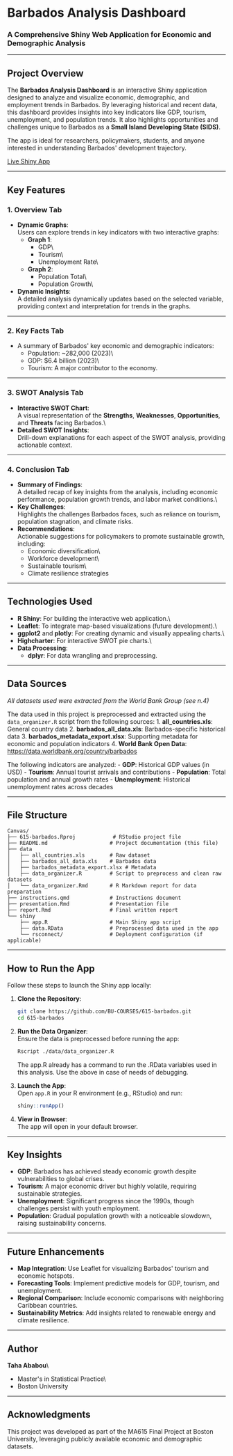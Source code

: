 # **Barbados Analysis Dashboard**

### A Comprehensive Shiny Web Application for Economic and Demographic Analysis

------------------------------------------------------------------------

## **Project Overview**

The **Barbados Analysis Dashboard** is an interactive Shiny application
designed to analyze and visualize economic, demographic, and employment
trends in Barbados. By leveraging historical and recent data, this
dashboard provides insights into key indicators like GDP, tourism,
unemployment, and population trends. It also highlights opportunities
and challenges unique to Barbados as a **Small Island Developing State
(SIDS)**.

The app is ideal for researchers, policymakers, students, and anyone
interested in understanding Barbados' development trajectory.

[Live Shiny App](https://tahaababou.shinyapps.io/shiny/)

------------------------------------------------------------------------

## **Key Features**

### **1. Overview Tab**

-   **Dynamic Graphs**:\
    Users can explore trends in key indicators with two interactive
    graphs:
    -   **Graph 1**:
        -   GDP\
        -   Tourism\
        -   Unemployment Rate\
    -   **Graph 2**:
        -   Population Total\
        -   Population Growth\
-   **Dynamic Insights**:\
    A detailed analysis dynamically updates based on the selected
    variable, providing context and interpretation for trends in the
    graphs.

------------------------------------------------------------------------

### **2. Key Facts Tab**

-   A summary of Barbados' key economic and demographic indicators:
    -   Population: \~282,000 (2023)\
    -   GDP: \$6.4 billion (2023)\
    -   Tourism: A major contributor to the economy.

------------------------------------------------------------------------

### **3. SWOT Analysis Tab**

-   **Interactive SWOT Chart**:\
    A visual representation of the **Strengths**, **Weaknesses**,
    **Opportunities**, and **Threats** facing Barbados.\
-   **Detailed SWOT Insights**:\
    Drill-down explanations for each aspect of the SWOT analysis,
    providing actionable context.

------------------------------------------------------------------------

### **4. Conclusion Tab**

-   **Summary of Findings**:\
    A detailed recap of key insights from the analysis, including
    economic performance, population growth trends, and labor market
    conditions.\
-   **Key Challenges**:\
    Highlights the challenges Barbados faces, such as reliance on
    tourism, population stagnation, and climate risks.
-   **Recommendations**:\
    Actionable suggestions for policymakers to promote sustainable
    growth, including:
    -   Economic diversification\
    -   Workforce development\
    -   Sustainable tourism\
    -   Climate resilience strategies

------------------------------------------------------------------------

## **Technologies Used**

-   **R Shiny**: For building the interactive web application.\
-   **Leaflet**: To integrate map-based visualizations (future
    development).\
-   **ggplot2** and **plotly**: For creating dynamic and visually
    appealing charts.\
-   **Highcharter**: For interactive SWOT pie charts.\
-   **Data Processing**:
    -   **dplyr**: For data wrangling and preprocessing.

------------------------------------------------------------------------

## **Data Sources**

*All datasets used were extracted from the World Bank Group (see n.4)*

The data used in this project is preprocessed and extracted using the
`data_organizer.R` script from the following sources: 1.
**all_countries.xls**: General country data 2.
**barbados_all_data.xls**: Barbados-specific historical data 3.
**barbados_metadata_export.xlsx**: Supporting metadata for economic and
population indicators 4. **World Bank Open Data**:
<https://data.worldbank.org/country/barbados>

The following indicators are analyzed: - **GDP**: Historical GDP values
(in USD) - **Tourism**: Annual tourist arrivals and contributions -
**Population**: Total population and annual growth rates -
**Unemployment**: Historical unemployment rates across decades

------------------------------------------------------------------------

## **File Structure**

``` plaintext
Canvas/
├── 615-barbados.Rproj            # RStudio project file
├── README.md                    # Project documentation (this file)
├── data
│   ├── all_countries.xls        # Raw dataset
│   ├── barbados_all_data.xls    # Barbados data
│   ├── barbados_metadata_export.xlsx # Metadata
│   ├── data_organizer.R         # Script to preprocess and clean raw datasets
│   └── data_organizer.Rmd       # R Markdown report for data preparation
├── instructions.qmd             # Instructions document
├── presentation.Rmd             # Presentation file
├── report.Rmd                   # Final written report
└── shiny
    ├── app.R                    # Main Shiny app script
    ├── data.RData               # Preprocessed data used in the app
    └── rsconnect/               # Deployment configuration (if applicable)
```

------------------------------------------------------------------------

## **How to Run the App**

Follow these steps to launch the Shiny app locally:

1.  **Clone the Repository**:

    ``` bash
    git clone https://github.com/BU-COURSES/615-barbados.git
    cd 615-barbados
    ```

2.  **Run the Data Organizer**:\
    Ensure the data is preprocessed before running the app:

    ``` bash
    Rscript ./data/data_organizer.R
    ```

    The app.R already has a command to run the .RData variables used in
    this analysis. Use the above in case of needs of debugging.

3.  **Launch the App**:\
    Open `app.R` in your R environment (e.g., RStudio) and run:

    ``` r
    shiny::runApp()
    ```

4.  **View in Browser**:\
    The app will open in your default browser.

------------------------------------------------------------------------

## **Key Insights**

-   **GDP**: Barbados has achieved steady economic growth despite
    vulnerabilities to global crises.
-   **Tourism**: A major economic driver but highly volatile, requiring
    sustainable strategies.
-   **Unemployment**: Significant progress since the 1990s, though
    challenges persist with youth employment.
-   **Population**: Gradual population growth with a noticeable
    slowdown, raising sustainability concerns.

------------------------------------------------------------------------

## **Future Enhancements**

-   **Map Integration**: Use Leaflet for visualizing Barbados' tourism
    and economic hotspots.
-   **Forecasting Tools**: Implement predictive models for GDP, tourism,
    and unemployment.
-   **Regional Comparison**: Include economic comparisons with
    neighboring Caribbean countries.
-   **Sustainability Metrics**: Add insights related to renewable energy
    and climate resilience.

------------------------------------------------------------------------

## **Author**

**Taha Ababou**\
- Master's in Statistical Practice\
- Boston University

------------------------------------------------------------------------

## **Acknowledgments**

This project was developed as part of the MA615 Final Project at Boston
University, leveraging publicly available economic and demographic
datasets.
